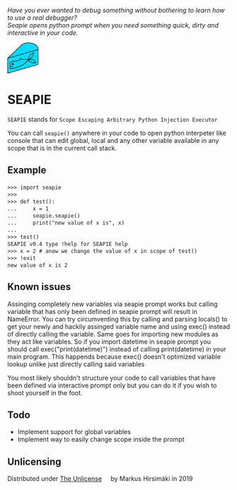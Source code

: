 _Have you ever wanted to debug something without bothering to learn how to use a real debugger?_  
_Seapie opens python prompt when you need something quick, dirty and interactive in your code._

<img src="https://raw.githubusercontent.com/hirsimaki-markus/SEAPIE/master/images/SEAPIE.png" width="70" height="70"/>

# SEAPIE


```SEAPIE``` stands for ``Scope Escaping Arbitrary Python Injection Executor``

You can call ``seapie()`` anywhere in your code to open python interpeter like console that can edit global, local
and any other variable available in any scope that is in the current call stack.

## Example

```
>>> import seapie
>>>
>>> def test():
...     x = 1
...     seapie.seapie()
...     print("new value of x is", x)
...
>>> test()
SEAPIE v0.4 type !help for SEAPIE help
>>> x = 2 # anow we change the value of x in scope of test()
>>> !exit
new value of x is 2
```

## Known issues

Assinging completely new variables via seapie prompt works but calling variable that has only been defined in seapie prompt
will result in NameError. You can try circumventing this by calling and parsing locals() to get your newly and hackily
assinged variable name and using exec() instead of directly calling the variable. Same goes for importing new modules as they
act like variables. So if you import datetime in seapie prompt you should call exec("print(datetime)") instead of calling
print(datetime) in your main program. This happends because exec() doesn't optimized variable lookup unlike just directly
calling said variables

You most likely shouldn't structure your code to call variables that have been defined via interactive prompt only but you
can do it if you wish to shoot yourself in the foot.

## Todo
* Implement support for global variables
* Implement way to easily change scope inside the prompt

## Unlicensing
Distributed under [The Unlicense](https://choosealicense.com/licenses/unlicense/) <img src="https://raw.githubusercontent.com/hirsimaki-markus/SEAPIE/master/images/unlisence.png" width="12" height="12"/> by Markus Hirsimäki in 2019
